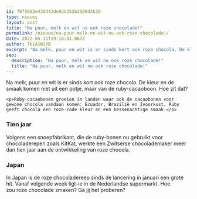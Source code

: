 ```yaml
---
id: 70f5603e430343de8db352b3560d3b30
type: nieuws
layout: post
title: "Na puur, melk en wit nu ook roze chocolade!"
permalink: /nieuws/na-puur-melk-en-wit-nu-ook-roze-chocolade!/
date: 2022-05-11T19:16:41.067Z
author: 7biA1WiYB
excerpt: "Na melk, puur en wit is er sinds kort ook roze chocola. De kleur en de smaak komen niet uit een potje, maar van de ruby-cacaoboon. Hoe zit dat?  "
seo:
  description: "Na puur, melk en wit nu ook roze chocolade!"
  title: "Na puur, melk en wit nu ook roze chocolade!"
---
```

Na melk, puur en wit is er sinds kort ook roze chocola. De kleur en de smaak komen niet uit een potje, maar van de ruby-cacaoboon. Hoe zit dat?  

    <p>Ruby-cacaobonen groeien in landen waar ook de cacaobonen voor gewone chocola vandaan komen: Ecuador, Brazilië en Ivoorkust. Ruby geeft chocola een roze-rode kleur en een bessenachtige smaak.</p>
<h3>Tien jaar</h3>
<p>Volgens een snoepfabrikant, die de ruby-bonen nu gebruikt voor chocoladerepen zoals KitKat, werkte een Zwitserse chocolademaker meer dan tien jaar aan de ontwikkeling van roze chocola.</p>
<h3>Japan</h3>
<p>In Japan is de roze chocoladereep sinds de lancering in januari een grote hit. Vanaf volgende week ligt-ie in de Nederlandse supermarkt. Hoe zou roze chocolade smaken? Ga jij het proberen?</p>  
